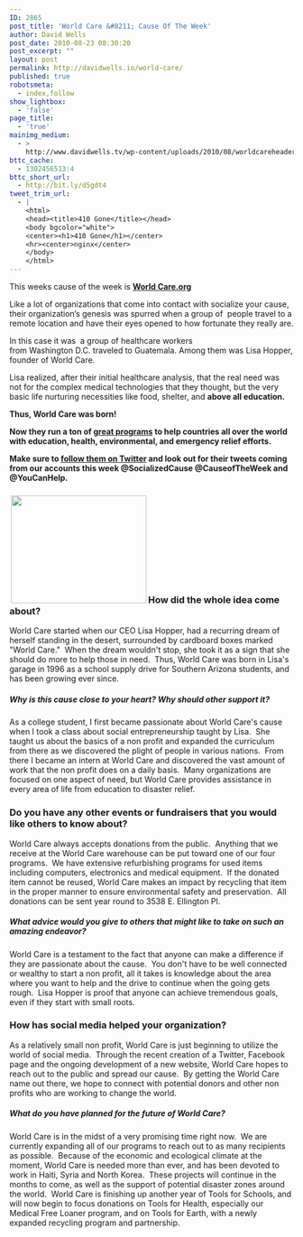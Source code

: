 ```yaml
---
ID: 2865
post_title: 'World Care &#8211; Cause Of The Week'
author: David Wells
post_date: 2010-08-23 08:30:20
post_excerpt: ""
layout: post
permalink: http://davidwells.io/world-care/
published: true
robotsmeta:
  - index,follow
show_lightbox:
  - 'false'
page_title:
  - 'true'
mainimg_medium:
  - >
    http://www.davidwells.tv/wp-content/uploads/2010/08/worldcareheader.png
bttc_cache:
  - 1302456513:4
bttc_short_url:
  - http://bit.ly/d5gdt4
tweet_trim_url:
  - |
    <html>
    <head><title>410 Gone</title></head>
    <body bgcolor="white">
    <center><h1>410 Gone</h1></center>
    <hr><center>nginx</center>
    </body>
    </html>
---
```

This weeks cause of the week is <a href="http://www.worldcare.org/"><strong>World Care.org</strong></a>

Like a lot of organizations that come into contact with socialize your cause, their organization’s genesis was spurred when a group of  people travel to a remote location and have their eyes opened to how fortunate they really are.

In this case it was  a group of healthcare workers from Washington D.C. traveled to Guatemala. Among them was Lisa Hopper, founder of World Care.

Lisa realized, after their initial healthcare analysis, that the real need was not for the complex medical technologies that they thought, but the very basic life nurturing necessities like food, shelter, and <strong>above all education.</strong>

<strong>Thus, World Care was born!</strong>

<strong>Now they run a ton of <a href="http://www.worldcare.org/Tools/default.asp?ID=523">great programs</a> to help countries all over the world with education, health, environmental, and emergency relief efforts.</strong>

<strong>Make sure to <a href="http://twitter.com/WorldCareAZ">follow them on Twitter</a> and look out for their tweets coming from our accounts this week @SocializedCause @CauseofTheWeek and @YouCanHelp.</strong>
<!--more-->
<h3><a href="http://www.davidwells.tv/wp-content/uploads/2010/08/haiti_home_image.jpg"><img class="alignright size-full wp-image-2869" style="margin-left: 3px; margin-right: 3px;" title="haiti" src="http://www.davidwells.tv/wp-content/uploads/2010/08/haiti_home_image.jpg" alt="" width="240" height="191" /></a>How did the whole idea come about?</h3>
World Care started when our CEO Lisa Hopper, had a recurring dream of herself standing in the desert, surrounded by cardboard boxes marked "World Care."  When the dream wouldn't stop, she took it as a sign that she should do more to help those in need.  Thus, World Care was born in Lisa's garage in 1996 as a school supply drive for Southern Arizona students, and has been growing ever since.
<h5>Why is this cause close to your heart? Why should other support it?</h5>
As a college student, I first became passionate about World Care's cause when I took a class about social entrepreneurship taught by Lisa.  She taught us about the basics of a non profit and expanded the curriculum from there as we discovered the plight of people in various nations.  From there I became an intern at World Care and discovered the vast amount of work that the non profit does on a daily basis.  Many organizations are focused on one aspect of need, but World Care provides assistance in every area of life from education to disaster relief.
<h3>Do you have any other events or fundraisers that you would like others to know about?</h3>
World Care always accepts donations from the public.  Anything that we receive at the World Care warehouse can be put toward one of our four programs.  We have extensive refurbishing programs for used items including computers, electronics and medical equipment.  If the donated item cannot be reused, World Care makes an impact by recycling that item in the proper manner to ensure environmental safety and preservation.  All donations can be sent year round to 3538 E. Ellington Pl.
<h5>What advice would you give to others that might like to take on such an amazing endeavor?</h5>
World Care is a testament to the fact that anyone can make a difference if they are passionate about the cause.  You don't have to be well connected or wealthy to start a non profit, all it takes is knowledge about the area where you want to help and the drive to continue when the going gets rough.  Lisa Hopper is proof that anyone can achieve tremendous goals, even if they start with small roots.
<h3>How has social media helped your organization?</h3>
As a relatively small non profit, World Care is just beginning to utilize the world of social media.  Through the recent creation of a Twitter, Facebook page and the ongoing development of a new website, World Care hopes to reach out to the public and spread our cause.  By getting the World Care name out there, we hope to connect with potential donors and other non profits who are working to change the world.
<h5><strong><strong><strong><strong><strong><strong><strong>What do you have planned for the future of World Care?</strong></strong></strong></strong></strong></strong></strong></h5>
World Care is in the midst of a very promising time right now.  We are currently expanding all of our programs to reach out to as many recipients as possible.  Because of the economic and ecological climate at the moment, World Care is needed more than ever, and has been devoted to work in Haiti, Syria and North Korea.  These projects will continue in the months to come, as well as the support of potential disaster zones around the world.  World Care is finishing up another year of Tools for Schools, and will now begin to focus donations on Tools for Health, especially our Medical Free Loaner program, and on Tools for Earth, with a newly expanded recycling program and partnership.